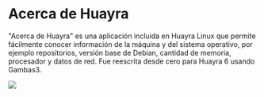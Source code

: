 # Acerca de Huayra

"Acerca de Huayra" es una aplicación incluida en Huayra Linux que permite fácilmente conocer información de la máquina y del sistema operativo, por ejemplo  repositorios, versión base de Debian, cantidad de memoria, procesador y datos de red. 
Fue reescrita desde cero para Huayra 6 usando Gambas3.


![](src/media/screenshot.png)



